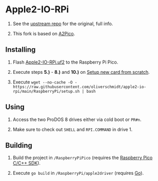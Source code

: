 # Apple2-IO-RPi

1. See the [upstream repo](https://github.com/tjboldt/Apple2-IO-RPi) for the original, full info.

2. This fork is based on [A2Pico](https://github.com/oliverschmidt/a2pico).

## Installing

1. Flash [Apple2-IO-RPi.uf2](https://github.com/oliverschmidt/apple2-io-rpi/releases/latest/download/Apple2-IO-RPi.uf2) to the Raspberry Pi Pico.

2. Execute steps __5.)__ - __8.)__ and __10.)__ on [Setup new card from scratch](https://github.com/tjboldt/Apple2-IO-RPi/discussions/63).

3. Execute `wget --no-cache -O - https://raw.githubusercontent.com/oliverschmidt/apple2-io-rpi/main/RaspberryPi/setup.sh | bash`

## Using

1. Access the two ProDOS 8 drives either via cold boot or `PR#n`.

2. Make sure to check out `SHELL` and `RPI.COMMAND` in drive 1.

## Building

1. Build the project in `/RaspberryPiPico` (requires the [Raspberry Pico C/C++ SDK](https://www.raspberrypi.com/documentation/microcontrollers/c_sdk.html)).

2. Execute `go build` in `/RaspberryPi/apple2driver` (requires [Go](https://go.dev/)).
